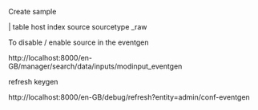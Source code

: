 

Create sample 

| table  host index source sourcetype _raw



To disable / enable source in the eventgen

http://localhost:8000/en-GB/manager/search/data/inputs/modinput_eventgen

refresh keygen 

http://localhost:8000/en-GB/debug/refresh?entity=admin/conf-eventgen

